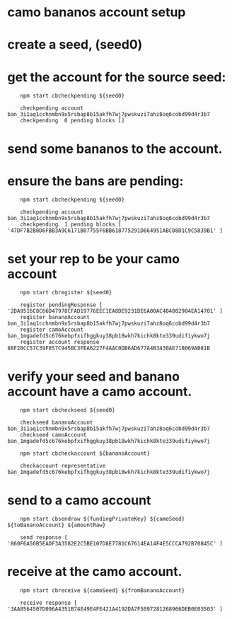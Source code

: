 # camo bananos account setup

# create a seed, (seed0)

# get the account for the source seed:

```
    npm start cbcheckpending ${seed0}

    checkpending account ban_3i1aq1cchnmbn9x5rsbap8b15akfh7wj7pwskuzi7ahz8oq6cobd99d4r3b7
    checkpending  0 pending blocks []
```

# send some bananos to the account.

# ensure the bans are pending:

```
    npm start cbcheckpending ${seed0}

    checkpending account ban_3i1aq1cchnmbn9x5rsbap8b15akfh7wj7pwskuzi7ahz8oq6cobd99d4r3b7
    checkpending  1 pending blocks [ '47DF7B2B0D6FBB3A9C6171B07755F6BB618775291D664951ABC08D1C9C5839B1' ]
```

# set your rep to be your camo account

```
    npm start cbregister ${seed0}

    register pendingResponse [ '2DA9516C8C66D47978CFAD19776EEC1EA8DE9231DE6A00AC404802904EA14701' ]
    register bananoAccount ban_3i1aq1cchnmbn9x5rsbap8b15akfh7wj7pwskuzi7ahz8oq6cobd99d4r3b7
    register camoAccount ban_1mgadefd5c676kebpfxifhggkuy38pb18wkh7kichk8kte339udifiykwo7j
    register account response 88F20CC57C39F857C945BC3FEA6227F4AAC0DB6AD677A4B3430AE71B069AB81B
```

# verify your seed and banano account have a camo account.

```
    npm start cbcheckseed ${seed0}

    checkseed bananoAccount ban_3i1aq1cchnmbn9x5rsbap8b15akfh7wj7pwskuzi7ahz8oq6cobd99d4r3b7
    checkseed camoAccount ban_1mgadefd5c676kebpfxifhggkuy38pb18wkh7kichk8kte339udifiykwo7j

    npm start cbcheckaccount ${bananoAccount}

    checkaccount representative ban_1mgadefd5c676kebpfxifhggkuy38pb18wkh7kichk8kte339udifiykwo7j
```

# send to a camo account

```
    npm start cbsendraw ${fundingPrivateKey} ${camoSeed} ${toBananoAccount} ${amountRaw}

    send response [ '860F6A56B5EADF3A3582E2C5BE107D8E7781C67614EA14F4E5CCCA792B70845C' ]
```

# receive at the camo account.

```
    npm start cbreceive ${camoSeed} ${fromBananoAccount}

    receive response [ '3AA8564507D096A4351B74E49E4FE421A4192DA7F5097281268966DEB0E03503' ]
```
